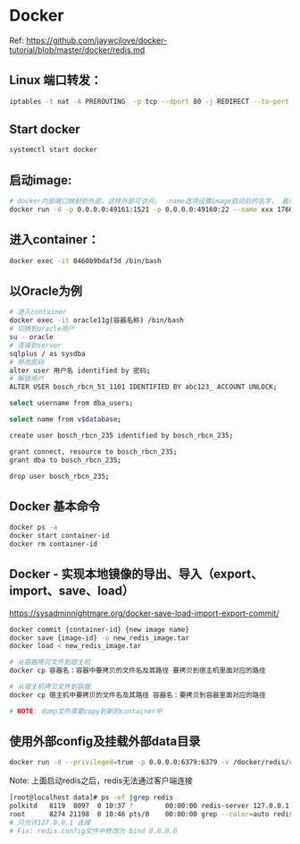 # Docker
Ref: https://github.com/jaywcjlove/docker-tutorial/blob/master/docker/redis.md

## Linux 端口转发：
```bash
iptables -t nat -A PREROUTING  -p tcp --dport 80 -j REDIRECT --to-port 8080
```
## Start docker
```bash
systemctl start docker
```

## 启动image:
```bash
# docker内部端口映射到外部，这样外部可访问， -name选项设置image启动后的名字， 最后是image id
docker run -d -p 0.0.0.0:49161:1521 -p 0.0.0.0:49160:22 --name xxx 17664c0bf87e
```

## 进入container：
```bash
docker exec -it 0460b9bdaf3d /bin/bash
```

## 以Oracle为例
```bash
# 进入container
docker exec -it oracle11g(容器名称) /bin/bash
# 切换到oracle用户
su - oracle
# 连接到server
sqlplus / as sysdba
# 修改密码
alter user 用户名 identified by 密码;
# 解锁用户
ALTER USER bosch_rbcn_51_1101 IDENTIFIED BY abc123_ ACCOUNT UNLOCK;

select username from dba_users;

select name from v$database;

create user bosch_rbcn_235 identified by bosch_rbcn_235;

grant connect, resource to bosch_rbcn_235;
grant dba to bosch_rbcn_235;

drop user bosch_rbcn_235;
```

## Docker 基本命令
```bash
docker ps -a
docker start container-id
docker rm container-id
```

## Docker - 实现本地镜像的导出、导入（export、import、save、load）
https://sysadminnightmare.org/docker-save-load-import-export-commit/
```bash
docker commit {container-id} {new image name}
docker save {image-id} -o new_redis_image.tar
docker load < new_redis_image.tar

# 从容器拷贝文件到宿主机
docker cp 容器名：容器中要拷贝的文件名及其路径 要拷贝到宿主机里面对应的路径

# 从宿主机拷贝文件到容器
docker cp 宿主机中要拷贝的文件名及其路径 容器名：要拷贝到容器里面对应的路径

# NOTE: dump文件需要copy到新的container中
```

## 使用外部config及挂载外部data目录
```bash
docker run -d --privileged=true -p 0.0.0.0:6379:6379 -v /docker/redis/redis.conf:/etc/redis/redis.conf -v /docker/redis/data:/data --name local_redis redis_121201 redis-server /etc/redis/redis.conf --appendonly yes
```
Note: 上面启动redis之后，redis无法通过客户端连接
```bash
[root@localhost data]# ps -ef |grep redis
polkitd   8119  8097  0 10:37 ?        00:00:00 redis-server 127.0.0.1:6379
root      8274 21198  0 10:46 pts/0    00:00:00 grep --color=auto redis
# 只允许127.0.0.1 连接
# Fix: redis.config文件中修改为 bind 0.0.0.0
```


